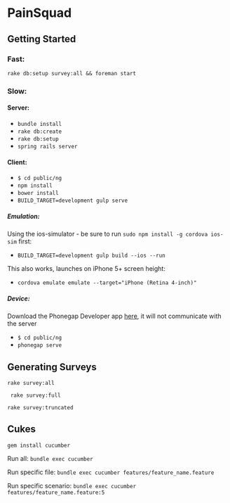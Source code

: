 # PainSquad


## Getting Started

### Fast:

`rake db:setup survey:all && foreman start`

### Slow:

#### Server:

- `bundle install`
- `rake db:create`
- `rake db:setup`
- `spring rails server`

#### Client:

- `$ cd public/ng`
- `npm install`
- `bower install`
- `BUILD_TARGET=development gulp serve`


##### Emulation:

Using the ios-simulator - be sure to run `sudo npm install -g cordova ios-sim` first:

- `BUILD_TARGET=development gulp build --ios --run`

This also works, launches on iPhone 5+ screen height:

- `cordova emulate emulate --target="iPhone (Retina 4-inch)"`


##### Device:

Download the Phonegap Developer app [here](http://app.phonegap.com/), it will not communicate with the server

- `$ cd public/ng`
- `phonegap serve`



## Generating Surveys

`rake survey:all`

` rake survey:full`

`rake survey:truncated`


## Cukes

`gem install cucumber`

Run all: `bundle exec cucumber`

Run specific file: `bundle exec cucumber features/feature_name.feature`

Run specific scenario: `bundle exec cucumber features/feature_name.feature:5`

